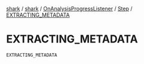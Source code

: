 [shark](../../../index.md) / [shark](../../index.md) / [OnAnalysisProgressListener](../index.md) / [Step](index.md) / [EXTRACTING_METADATA](./-e-x-t-r-a-c-t-i-n-g_-m-e-t-a-d-a-t-a.md)

# EXTRACTING_METADATA

`EXTRACTING_METADATA`